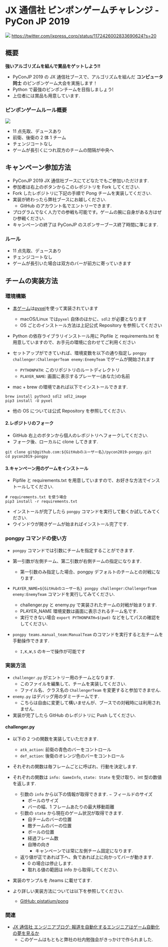 # JX 通信社 ピンポンゲームチャレンジ - PyCon JP 2019

![](https://pbs.twimg.com/media/EEVLO9PU8AApFFE?format=jpg&name=large)
https://twitter.com/jxpress_corp/status/1172426002833690624?s=20

## 概要

**強いアルゴリズムを組んで賞品をゲットしよう!!**

- PyConJP 2019 の JX 通信社ブースで、アルゴリズムを組んだ **コンピュータ同士** のピンポンゲーム大会を実施します！
- Python で最強のピンポンチームを目指しましょう!
- 上位者には賞品も用意しています.

### ピンポンゲームルール概要

![](https://github.com/pistatium/pong/blob/master/resources/pongpy.gif?raw=true)

- 11 点先取、デュースあり
- 前衛、後衛の 2 体 1 チーム
- チェンジコートなし
- ゲームが長引くにつれ双方のチームの間隔が中央へ

## キャンペーン参加方法

- PyConJP 2019 JX 通信社ブースにてどなたでもご参加いただけます.
- 参加者は右上のボタンからこのレポジトリを Fork してください.
- Fork したレポジトリに下記の手順で Pong チームを実装してください.
- 実装が終わったら弊社ブースにお越しください.
  - GitHub のアカウント名でエントリーできます.
- プログラムでなく人力での参戦も可能です。ゲームの腕に自身がある方はぜひ参戦ください.
- キャンペーンの終了は PyConJP のスポンサーブース終了時間に準じます.

### ルール

- 11 点先取、デュースあり
- チェンジコートなし
- ゲームが長引いた場合は双方のバーが前方に寄っていきます

## チームの実装方法

### 環境構築

- [本ゲーム](https://github.com/pistatium/pong)は[pyxel](https://github.com/kitao/pyxel)を使って実装されています
  - macOS/Linux では`pyxel` 自体のほかに、`sdl2` が必要となります
  - OS ごとのインストール方法は上記公式 Repository を参照してください
- Python の依存ライブラリインストール用に Pipfile と requirements.txt を用意していますので、お手元の環境に合わせてご利用ください
- セットアップができていれば、環境変数を以下の通り指定し `pongpy challenger:ChallengerTeam enemy:EnemyTeam` でゲームが開始されます

  - `PYTHONPATH`: このリポジトリのルートディレクトリ
  - `PLAYER_NAME`: 画面に表示するプレーヤー(あなた)の名前

- mac + brew の環境であれば以下でインストールできます.

```
brew install python3 sdl2 sdl2_image
pip3 install -U pyxel
```

- 他の OS については公式 Repository を参照してください.

#### 2.レポジトリのフォーク

- GitHub 右上のボタンから個人のレポジトリへフォークしてください.
- フォーク後、ローカルに clone してきます.

```
git clone git@github.com:${GitHubのユーザー名}/pycon2019-pongpy.git
cd pycon2019-pongpy
```

#### 3.キャンペーン用のゲームをインストール

- Pipfile と requirements.txt を用意していますので、お好きな方法でインストールしてください.

```
# requirements.txt を使う場合
pip3 install -r requirements.txt
```

- インストールが完了したら `pongpy` コマンドを実行して動くか試してみてください.
- ウインドウが開きゲームが始まればインストール完了です.

### pongpy コマンドの使い方

- `pongpy` コマンドでは引数にチームを指定することができます.
- 第一引数が左側チーム、第二引数が右側チームの指定になります.
  - 第一引数のみ指定した場合、pongpy デフォルトのチームとの対戦になります.
- `PLAYER_NAME=${GitHubのユーザー名} pongpy challenger:ChallengerTeam enemy:EnemyTeam` コマンドを実行してみてください.

  - challenger.py と enemy.py で実装されたチームの対戦が始まります.
  - PLAYER_NAME 環境変数は画面に表示されるチーム名です.
  - 実行できない場合 `export PYTHONPATH=$(pwd)` などをしてパスの確認をしてください.

- `pongpy teams.manual_team:ManualTeam` のコマンドを実行すると左チームを手動操作できます.
  - `I,K,W,S` のキーで操作が可能です

### 実装方法

- `challenger.py` がエントリー用のチームとなります.
  - このファイルを編集して、チームを実装してください.
  - ファイル名、クラス名の `ChallengerTeam` を変更すると参加できません.
- `enemy.py` はデバッグ用のダミーチームです.
  - こちらは自由に変更して構いませんが、ブースでの対戦時には利用されません.
- 実装が完了したら GitHub のレポジトリに Push してください.

#### challenger.py

- 以下の 2 つの関数を実装していただきます.
  - `atk_action`: 前衛の青色のバーをコントロール
  - `def_action`: 後衛のオレンジ色のバーをコントロール
- それぞれの関数は毎フレームごとに呼ばれ、行動を決定します.
- それぞれの関数は `info: GameInfo`, `state: State` を受け取り、int 型の数値を返します.
  - 引数の `info` から以下の情報が取得できます.
    − フィールドのサイズ
    - ボールのサイズ
    - バーの幅、1 フレームあたりの最大移動距離
  - 引数の `state` から現在のゲーム状況が取得できます.
    - 自チームのバーの位置
    - 敵チームのバーの位置
    - ボールの位置
    - 経過フレーム数
    - 自陣の向き
      - キャンペーンでは常に左側チーム固定になります.
  - 返り値が正であれば下へ、負であれば上に向かってバーが動きます.
    - 0 の場合は停止します.
    - 取れる値の範囲は info から取得してください.
- 実装のサンプルを /teams に載せてます.

- より詳しい実装方法については以下を参照してください.
  - [GitHub: pistatium/pong](https://github.com/pistatium/pong)

### 関連

- [JX 通信社 エンジニアブログ: 報道を自動化するエンジニアはゲーム自動化の夢を見るか](https://tech.jxpress.net/entry/2019/03/22/190724)
  - このゲームはもともと弊社の社内勉強会がきっかけで作られました.
